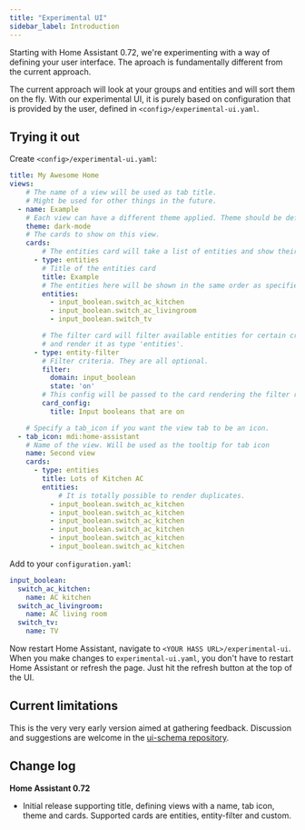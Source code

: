 ```yaml
---
title: "Experimental UI"
sidebar_label: Introduction
---
```


Starting with Home Assistant 0.72, we're experimenting with a way of defining your user interface. The aproach is fundamentally different from the current approach.

The current approach will look at your groups and entities and will sort them on the fly. With our experimental UI, it is purely based on configuration that is provided by the user, defined in `<config>/experimental-ui.yaml`.

## Trying it out

Create `<config>/experimental-ui.yaml`:

```yaml
title: My Awesome Home
views:
    # The name of a view will be used as tab title.
    # Might be used for other things in the future.
  - name: Example
    # Each view can have a different theme applied. Theme should be defined in the frontend.
    theme: dark-mode
    # The cards to show on this view.
    cards:
        # The entities card will take a list of entities and show their state.
      - type: entities
        # Title of the entities card
        title: Example
        # The entities here will be shown in the same order as specified.
        entities:
          - input_boolean.switch_ac_kitchen
          - input_boolean.switch_ac_livingroom
          - input_boolean.switch_tv

        # The filter card will filter available entities for certain criteria
        # and render it as type 'entities'.
      - type: entity-filter
        # Filter criteria. They are all optional.
        filter:
          domain: input_boolean
          state: 'on'
        # This config will be passed to the card rendering the filter results
        card_config:
          title: Input booleans that are on

    # Specify a tab_icon if you want the view tab to be an icon.
  - tab_icon: mdi:home-assistant
    # Name of the view. Will be used as the tooltip for tab icon
    name: Second view
    cards:
      - type: entities
        title: Lots of Kitchen AC
        entities:
            # It is totally possible to render duplicates.
          - input_boolean.switch_ac_kitchen
          - input_boolean.switch_ac_kitchen
          - input_boolean.switch_ac_kitchen
          - input_boolean.switch_ac_kitchen
          - input_boolean.switch_ac_kitchen
          - input_boolean.switch_ac_kitchen
```

Add to your `configuration.yaml`:

```yaml
input_boolean:
  switch_ac_kitchen:
    name: AC kitchen
  switch_ac_livingroom:
    name: AC living room
  switch_tv:
    name: TV
```

Now restart Home Assistant, navigate to `<YOUR HASS URL>/experimental-ui`. When you make changes to `experimental-ui.yaml`, you don't have to restart Home Assistant or refresh the page. Just hit the refresh button at the top of the UI.

## Current limitations

This is the very very early version aimed at gathering feedback. Discussion and suggestions are welcome in the [ui-schema repository](https://github.com/home-assistant/ui-schema).

## Change log

**Home Assistant 0.72**

- Initial release supporting title, defining views with a name, tab icon, theme and cards. Supported cards are entities, entity-filter and custom.
